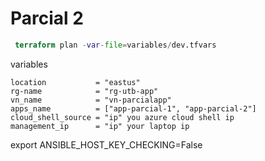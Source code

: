 # Parcial 2

```terraform
 terraform plan -var-file=variables/dev.tfvars
```

variables

```env
location           = "eastus"
rg-name            = "rg-utb-app"
vn_name            = "vn-parcialapp"
apps_name          = ["app-parcial-1", "app-parcial-2"]
cloud_shell_source = "ip" you azure cloud shell ip
management_ip      = "ip" your laptop ip
````

export ANSIBLE_HOST_KEY_CHECKING=False
